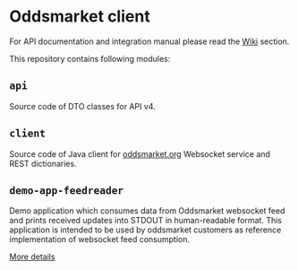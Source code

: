 # Oddsmarket client

For API documentation and integration manual please read the [Wiki](wiki/) section. 

This repository contains following modules:

## `api`

Source code of DTO classes for API v4.

## `client`

Source code of Java client for [oddsmarket.org](https://oddsmarket.org/) Websocket 
service and REST dictionaries.

## `demo-app-feedreader`

Demo application which consumes data from Oddsmarket websocket feed and 
prints received updates into STDOUT in human-readable format.
This application is intended to be used by oddsmarket customers as 
reference implementation of websocket feed consumption.  

[More details](demo-app-feedreader/README.md)
